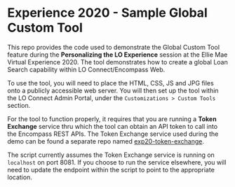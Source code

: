 # Experience 2020 - Sample Global Custom Tool
This repo provides the code used to demonstrate the Global Custom Tool feature during the **Personalizing the LO Experience** session at the Ellie Mae Virtual Experience 2020. The tool demonstrates how to create a global Loan Search capability within LO Connect/Encompass Web.

To use the tool, you will need to place the HTML, CSS, JS and JPG files onto a publicly accessible web server. You will then set up the tool within the LO Connect Admin Portal, under the `Customizations > Custom Tools` section.

For the tool to function properly, it requires that you are running a **Token Exchange** service thru which the tool can obtain an API token to call into the Encompass REST APIs. The Token Exchange service used during the demo can be found a separate repo named [exp20-token-exchange](https://github.com/elliemae/exp20-token-exchange).

The script currently assumes the Token Exchange service is running on `localhost` on port 8081. If you choose to run the service elsewhere, you will need to update the endpoint within the script to point to the appropriate location.
